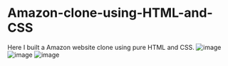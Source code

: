 # Amazon-clone-using-HTML-and-CSS
Here I built a Amazon website clone using pure HTML and CSS.
![image](https://github.com/yogeswar18/Amazon-clone-using-HTML-and-CSS/assets/106246472/e12403fb-f055-4379-addc-eb89c5009cc2)
![image](https://github.com/yogeswar18/Amazon-clone-using-HTML-and-CSS/assets/106246472/a57c3719-7fe9-4811-a8fb-09e19d8b1c36)
![image](https://github.com/yogeswar18/Amazon-clone-using-HTML-and-CSS/assets/106246472/eabced33-9268-4377-9255-11c9f1b6319b)





